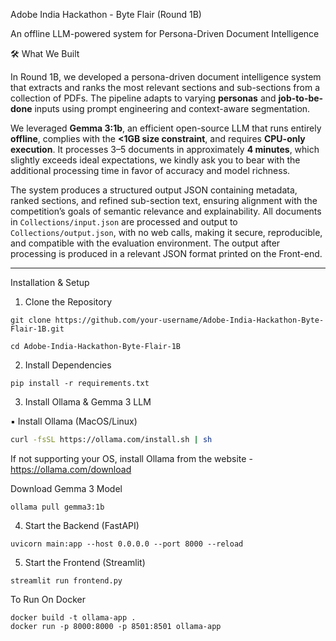 
Adobe India Hackathon - Byte Flair (Round 1B)

An offline LLM-powered system for Persona-Driven Document Intelligence

🛠️ What We Built

In Round 1B, we developed a persona-driven document intelligence system that extracts and ranks the most relevant sections and sub-sections from a collection of PDFs. The pipeline adapts to varying **personas** and **job-to-be-done** inputs using prompt engineering and context-aware segmentation.

We leveraged **Gemma 3:1b**, an efficient open-source LLM that runs entirely **offline**, complies with the **<1GB size constraint**, and requires **CPU-only execution**. It processes 3–5 documents in approximately **4 minutes**, which slightly exceeds ideal expectations, we kindly ask you to bear with the additional processing time in favor of accuracy and model richness.

The system produces a structured output JSON containing metadata, ranked sections, and refined sub-section text, ensuring alignment with the competition’s goals of semantic relevance and explainability. All documents in `Collections/input.json` are processed and output to `Collections/output.json`, with no web calls, making it secure, reproducible, and compatible with the evaluation environment. The output after processing is produced in a relevant JSON format printed on the Front-end.


_____________________________________________________________________________________________________________________________________________________________________________________________________________________

Installation & Setup


1. Clone the Repository

```
git clone https://github.com/your-username/Adobe-India-Hackathon-Byte-Flair-1B.git
````

```
cd Adobe-India-Hackathon-Byte-Flair-1B
```



2. Install Dependencies

```
pip install -r requirements.txt
```



3. Install Ollama & Gemma 3 LLM

▪️ Install Ollama (MacOS/Linux)


```bash
curl -fsSL https://ollama.com/install.sh | sh
```

If not supporting your OS, install Ollama from the website - https://ollama.com/download



Download Gemma 3 Model

```
ollama pull gemma3:1b
```



4. Start the Backend (FastAPI)


```
uvicorn main:app --host 0.0.0.0 --port 8000 --reload
```




5. Start the Frontend (Streamlit)

```
streamlit run frontend.py
```

To Run On Docker

```
docker build -t ollama-app .
docker run -p 8000:8000 -p 8501:8501 ollama-app
```
